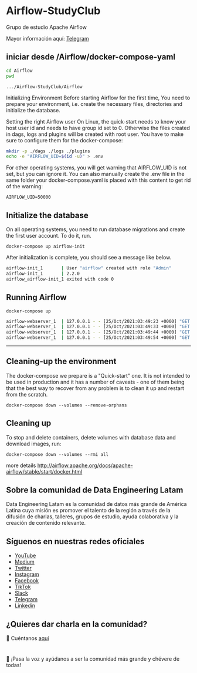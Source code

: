 # Airflow-StudyClub
Grupo de estudio Apache Airflow

Mayor información aquí: [Telegram](https://t.me/dataEngineeringLatam_Airflow 'Telegram')


## iniciar desde /Airflow/docker-compose-yaml

```bash
cd Airflow
pwd 
```
```.../Airflow-StudyClub/Airflow```

Initializing Environment
Before starting Airflow for the first time, You need to prepare your environment, i.e. create the necessary files, directories and initialize the database.

Setting the right Airflow user
On Linux, the quick-start needs to know your host user id and needs to have group id set to 0. Otherwise the files created in dags, logs and plugins will be created with root user. You have to make sure to configure them for the docker-compose:

```bash
mkdir -p ./dags ./logs ./plugins
echo -e "AIRFLOW_UID=$(id -u)" > .env
```

For other operating systems, you will get warning that AIRFLOW_UID is not set, but you can ignore it. You can also manually create the .env file in the same folder your docker-compose.yaml is placed with this content to get rid of the warning:


``` AIRFLOW_UID=50000 ```


## Initialize the database

On all operating systems, you need to run database migrations and create the first user account. To do it, run.

```docker-compose up airflow-init```


After initialization is complete, you should see a message like below.

``` bash
airflow-init_1       | User "airflow" created with role "Admin"
airflow-init_1       | 2.2.0
airflow_airflow-init_1 exited with code 0
```


## Running Airflow

```docker-compose up```


```bash
airflow-webserver_1  | 127.0.0.1 - - [25/Oct/2021:03:49:23 +0000] "GET /health HTTP/1.1" 200 187 "-" "curl/7.64.0"
airflow-webserver_1  | 127.0.0.1 - - [25/Oct/2021:03:49:33 +0000] "GET /health HTTP/1.1" 200 187 "-" "curl/7.64.0"
airflow-webserver_1  | 127.0.0.1 - - [25/Oct/2021:03:49:44 +0000] "GET /health HTTP/1.1" 200 187 "-" "curl/7.64.0"
airflow-webserver_1  | 127.0.0.1 - - [25/Oct/2021:03:49:54 +0000] "GET /health HTTP/1.1" 200 187 "-" "curl/7.64.0"
```



-------------------------------

## Cleaning-up the environment
The docker-compose we prepare is a "Quick-start" one. It is not intended to be used in production and it has a number of caveats - one of them being that the best way to recover from any problem is to clean it up and restart from the scratch.

```docker-compose down --volumes --remove-orphans```

## Cleaning up

To stop and delete containers, delete volumes with database data and download images, run:

```docker-compose down --volumes --rmi all```



more details http://airflow.apache.org/docs/apache-airflow/stable/start/docker.html

## Sobre la comunidad de Data Engineering Latam

Data Engineering Latam es la comunidad de datos más grande de América Latina cuya misión es promover el talento de la región a través de la difusión de charlas, talleres, grupos de estudio, ayuda colaborativa y la creación de contenido relevante.

## Síguenos en nuestras redes oficiales

- [YouTube](https://youtube.com/c/dataengineeringlatam?sub_confirmation=1)
- [Medium](https://medium.com/@dataengineeringlatam)
- [Twitter](https://twitter.com/DataEngiLatam)
- [Instagram](https://instagram.com/dataengineeringlatam)
- [Facebook](https://facebook.com/dataengineeringlatam)
- [TikTok](https://www.tiktok.com/@dataengineeringlatam)
- [Slack](https://bit.ly/dataengineeringlatam_slack)
- [Telegram](https://t.me/dataengineeringlatam)
- [Linkedin](https://linkedin.com/company/data-engineering-latam)

## ¿Quieres dar charla en la comunidad? 

:microphone: Cuéntanos [aquí](https://docs.google.com/forms/d/e/1FAIpQLSd7CZgRxGHx-rRA7CyAeB0MxNPgVj5rCqQsrjrFiNYhoZxS1w/viewform)

# 

:loudspeaker: ¡Pasa la voz y ayúdanos a ser la comunidad más grande y chévere de todas!

